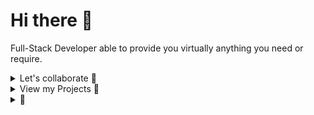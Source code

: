 # Hi there 👋
Full-Stack Developer able to provide you virtually anything you need or require.
<details>
  <summary>Let's collaborate 👏</summary>
  
  - Message me on Discord or via email if you wish to work together on any project.
    - ThijmenGThN#2684
    - ThijmenHeuvelink.GThN@pm.me
</details>
<details>
  <summary>View my Projects 🔭</summary>
  
  - Client Projects
    - a
    - b
  - Personal Projects
    - a
    - b
</details>
<details>
  <summary>📌</summary>
</details>
